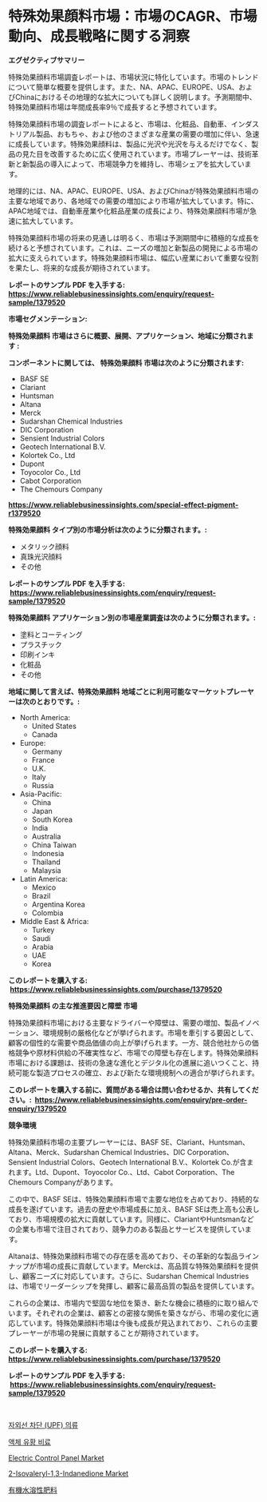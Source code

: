 <p><h1>特殊効果顔料市場：市場のCAGR、市場動向、成長戦略に関する洞察</h1></p><p><strong>エグゼクティブサマリー</strong></p>
<p><p>特殊効果顔料市場調査レポートは、市場状況に特化しています。市場のトレンドについて簡単な概要を提供します。また、NA、APAC、EUROPE、USA、およびChinaにおけるその地理的な拡大についても詳しく説明します。予測期間中、特殊効果顔料市場は年間成長率9％で成長すると予想されています。</p><p>特殊効果顔料市場の調査レポートによると、市場は、化粧品、自動車、インダストリアル製品、おもちゃ、および他のさまざまな産業の需要の増加に伴い、急速に成長しています。特殊効果顔料は、製品に光沢や光沢を与えるだけでなく、製品の見た目を改善するために広く使用されています。市場プレーヤーは、技術革新と新製品の導入によって、市場競争力を維持し、市場シェアを拡大しています。</p><p>地理的には、NA、APAC、EUROPE、USA、およびChinaが特殊効果顔料市場の主要な地域であり、各地域での需要の増加により市場が拡大しています。特に、APAC地域では、自動車産業や化粧品産業の成長により、特殊効果顔料市場が急速に拡大しています。</p><p>特殊効果顔料市場の将来の見通しは明るく、市場は予測期間中に積極的な成長を続けると予想されています。これは、ニーズの増加と新製品の開発による市場の拡大に支えられています。特殊効果顔料市場は、幅広い産業において重要な役割を果たし、将来的な成長が期待されています。</p></p>
<p><strong>レポートのサンプル PDF を入手する: <a href="https://www.reliablebusinessinsights.com/enquiry/request-sample/1379520">https://www.reliablebusinessinsights.com/enquiry/request-sample/1379520</a></strong></p>
<p><strong>市場セグメンテーション:</strong></p>
<p><strong> 特殊効果顔料 市場はさらに概要、展開、アプリケーション、地域に分類されます :</strong></p>
<p><strong>コンポーネントに関しては、 特殊効果顔料 市場は次のように分類されます: &nbsp;</strong></p>
<p><ul><li>BASF SE</li><li>Clariant</li><li>Huntsman</li><li>Altana</li><li>Merck</li><li>Sudarshan Chemical Industries</li><li>DIC Corporation</li><li>Sensient Industrial Colors</li><li>Geotech International B.V.</li><li>Kolortek Co., Ltd</li><li>Dupont</li><li>Toyocolor Co., Ltd</li><li>Cabot Corporation</li><li>The Chemours Company</li></ul></p>
<p><strong><a href="https://www.reliablebusinessinsights.com/special-effect-pigment-r1379520">https://www.reliablebusinessinsights.com/special-effect-pigment-r1379520</a></strong></p>
<p><strong> 特殊効果顔料 タイプ別の市場分析は次のように分類されます。:</strong></p>
<p><ul><li>メタリック顔料</li><li>真珠光沢顔料</li><li>その他</li></ul></p>
<p><strong>レポートのサンプル PDF を入手する: &nbsp;<a href="https://www.reliablebusinessinsights.com/enquiry/request-sample/1379520">https://www.reliablebusinessinsights.com/enquiry/request-sample/1379520</a></strong></p>
<p><strong> 特殊効果顔料 アプリケーション別の市場産業調査は次のように分類されます。:</strong></p>
<p><ul><li>塗料とコーティング</li><li>プラスチック</li><li>印刷インキ</li><li>化粧品</li><li>その他</li></ul></p>
<p><strong>地域に関して言えば、特殊効果顔料 地域ごとに利用可能なマーケットプレーヤーは次のとおりです。:</strong></p>
<p><ul>
    <li>
        North America:
        <ul>
            <li>United States</li>
            <li>Canada</li>
        </ul>
    </li>
    <li>
        Europe:
        <ul>
            <li>Germany</li>
            <li>France</li>
            <li>U.K.</li>
            <li>Italy</li>
            <li>Russia</li>
        </ul>
    </li>
    <li>
        Asia-Pacific:
        <ul>
            <li>China</li>
            <li>Japan</li>
            <li>South Korea</li>
            <li>India</li>
            <li>Australia</li>
            <li>China Taiwan</li>
            <li>Indonesia</li>
            <li>Thailand</li>
            <li>Malaysia</li>
        </ul>
    </li>
    <li>
        Latin America:
        <ul>
            <li>Mexico</li>
            <li>Brazil</li>
            <li>Argentina Korea</li>
            <li>Colombia</li>
        </ul>
    </li>
    <li>
        Middle East & Africa:
        <ul>
            <li>Turkey</li>
            <li>Saudi</li>
            <li>Arabia</li>
            <li>UAE</li>
            <li>Korea</li>
        </ul>
    </li>
    </ul></p>
<p><strong>このレポートを購入する: &nbsp;<a href="https://www.reliablebusinessinsights.com/purchase/1379520">https://www.reliablebusinessinsights.com/purchase/1379520</a></strong></p>
<p><strong>特殊効果顔料 の主な推進要因と障壁 市場</strong></p>
<p><p>特殊効果顔料市場における主要なドライバーや障壁は、需要の増加、製品イノベーション、環境規制の厳格化などが挙げられます。市場を牽引する要因として、顧客の個性的な需要や商品価値の向上が挙げられます。一方、競合他社からの価格競争や原材料供給の不確実性など、市場での障壁も存在します。特殊効果顔料市場における課題は、技術の急速な進化とデジタル化の進展に追いつくこと、持続可能な製造プロセスの確立、および新たな環境規制への適合が挙げられます。</p></p>
<p><strong>このレポートを購入する前に、質問がある場合は問い合わせるか、共有してください。:&nbsp; <a href="https://www.reliablebusinessinsights.com/enquiry/pre-order-enquiry/1379520">https://www.reliablebusinessinsights.com/enquiry/pre-order-enquiry/1379520</a></strong></p>
<p><strong>競争環境</strong></p>
<p><p>特殊効果顔料市場の主要プレーヤーには、BASF SE、Clariant、Huntsman、Altana、Merck、Sudarshan Chemical Industries、DIC Corporation、Sensient Industrial Colors、Geotech International B.V.、Kolortek Co.が含まれます。Ltd、Dupont、Toyocolor Co.、Ltd、Cabot Corporation、The Chemours Companyがあります。</p><p>この中で、BASF SEは、特殊効果顔料市場で主要な地位を占めており、持続的な成長を遂げています。過去の歴史や市場成長に加え、BASF SEは売上高も公表しており、市場規模の拡大に貢献しています。同様に、ClariantやHuntsmanなどの企業も市場で注目されており、競争力のある製品とサービスを提供しています。</p><p>Altanaは、特殊効果顔料市場での存在感を高めており、その革新的な製品ラインナップが市場の成長に貢献しています。Merckは、高品質な特殊効果顔料を提供し、顧客ニーズに対応しています。さらに、Sudarshan Chemical Industriesは、市場でリーダーシップを発揮し、顧客に最高品質の製品を提供しています。</p><p>これらの企業は、市場内で堅固な地位を築き、新たな機会に積極的に取り組んでいます。それぞれの企業は、顧客との密接な関係を築きながら、市場の変化に適応しています。特殊効果顔料市場は今後も成長が見込まれており、これらの主要プレーヤーが市場の発展に貢献することが期待されています。</p></p>
<p><strong>このレポートを購入する: &nbsp; <a href="https://www.reliablebusinessinsights.com/purchase/1379520">https://www.reliablebusinessinsights.com/purchase/1379520</a></strong></p>
<p><strong>レポートのサンプル PDF を入手する: &nbsp;<a href="https://www.reliablebusinessinsights.com/enquiry/request-sample/1379520">https://www.reliablebusinessinsights.com/enquiry/request-sample/1379520</a></strong><strong></strong></p>
<p>&nbsp;</p>
<p><p><a href="https://github.com/courtney23pratt/Market-Research-Report-List-1/blob/main/907114587059.md">자외선 차단 (UPF) 의류</a></p><p><a href="https://github.com/rifqimuhammad018/Market-Research-Report-List-1/blob/main/316786987058.md">액체 유황 비료</a></p><p><a href="https://issuu.com/reportprime-2/docs/electric-control-panel-market-size-2030.pptx">Electric Control Panel Market</a></p><p><a href="https://github.com/edytherolanlouisejk1miz0wig/Market-Research-Report-List-2/blob/main/2-isovaleryl-13-indanedione-market.md">2-Isovaleryl-1,3-Indanedione Market</a></p><p><a href="https://github.com/hilmi-2a/Market-Research-Report-List-1/blob/main/283491495414.md">有機水溶性肥料</a></p></p>